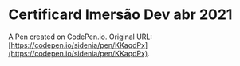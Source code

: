 # Certificard Imersão Dev abr 2021

A Pen created on CodePen.io. Original URL: [https://codepen.io/sidenia/pen/KKaqdPx](https://codepen.io/sidenia/pen/KKaqdPx).


